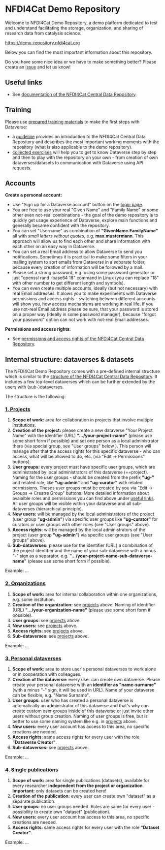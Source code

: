 # NFDI4Cat Demo Repository

Welcome to NFDI4Cat Demo Repository, a demo platform dedicated to test and understand facilitating the storage, organization, and sharing of research data from catalysis science.

https://demo-repository.nfdi4cat.org

Below you can find the most important information about this repository.

Do you have some nice idea or we have to make something better? Please create an [issue](https://github.com/nfdi4cat/repo4cat/issues) and let us know!

## Useful links

* See [documentation of the NFDI4Cat Central Data Repository](https://github.com/nfdi4cat/repo4cat/tree/main#useful-links).

## Training

Please use [prepared training materials](https://demo-repository.nfdi4cat.org/dataverse/nfdi4cat-training-materials) to make the first steps with Dataverse:
* a [guideline](https://demo-repository.nfdi4cat.org/dataset.xhtml?persistentId=hdl:21.T11978/4Cat-demo/a3s7-7dwa) provides an introduction to the NFDI4Cat Central Data Repository and describes the most important working moments with the repository (what is also applicable to the demo repository).
* [collected exercises](https://demo-repository.nfdi4cat.org/dataset.xhtml?persistentId=hdl:21.T11978/4Cat-demo/4dp5-3drr) will help you to get to know Dataverse step by step and then to play with the repository on your own - from creation of own dataverses/datasets to communication with Dataverse using API requests.


## Accounts

**Create a personal account:**

* Use "Sign up for a Dataverse account" button on the [login page](https://demo-repository.nfdi4cat.org/loginpage.xhtml?redirectPage=dataverse.xhtml).
* You are free to use your real "Given Name" and "Family Name" or some other even not-real combinations - the goal of the demo repository is to quickly get usage experience of Dataverse, explore main functions and generally became confident with the repository.
* You can set "Username" as combination of **"GivenName.FamilyName"** all with *small letters without quotes*, e.g. **max.mustermann**. This approach will allow us to find each other and share information with each other on an easy way in Dataverse.
* You can set a real Email address to allow Dataverse to send you notifications. Sometimes it is practical to make some filters in your mailing system to sort emails from Dataverse in a separate folder, because every creation of information will be followed by a mail.
* Please set a strong password, e.g. using some password generator or just "openssl rand -base64 18" command in Linux (you can replace "18" with other number to get different length and symbols).
* You can even create multiple accounts, ideally (but not necessary) with real Email addresses. It alows you to make experiments with Dataverse permissions and access rights - switching between different accounts will show you, how access mechanisms are working in real life. If you use not-real Email address please be sure, that your password is stored on a proper way (ideally in some password manager), because "forgot your password" option can not work with not-real Email addresses.  

**Permissions and access rights:**

* See [permissions and access rights of the NFDI4Cat Central Data Repository](https://github.com/nfdi4cat/repo4cat/tree/main#accounts).

## Internal structure: dataverses & datasets

The NFDI4Cat Demo Repository comes with a pre-defined internal structure which is similar to the [structure of the NFDI4Cat Central Data Repository](https://github.com/nfdi4cat/repo4cat/tree/main#internal-structure-dataverses--datasets). It includes a few top-level dataverses which can be further extended by the users with (sub-)dataverses.

The structure is the following:

### [1\. Projects](https://demo-repository.nfdi4cat.org/dataverse/projects)

1. **Scope of work:** area for collaboration in projects that involve multiple institutions.
2. **Creation of the project:** please create a new dataverse "Your Project Name" with the identifier (URL) **".../your-project-name"** (please use some short form if possible) and set one person as a local administrator there (via special group, see "User groups" below ). This person will manage after that the access rights for this specific dataverse - who can access, what will be allowed to do, etc. (via "Edit -> Permissions" buttons).
3. **User groups:** every project must have specific user groups, which are administrated by local administrators of this dataverse (==project). Naming for the user groups - should be created from the prefix **"ug-"** and related role, like **"ug-admin"** and **"ug-curator"** with related permissions. Theses user groups must be created by you via "Edit -> Groups -> Creatre Group" buttons. More detailed information about avaialble roles and permissions you can find above under [useful links](#useful-links). All user groups will be visible within your dataverse and all sub-dataverses (hierarchical principle).
4. **New users:** will be managed by the local administrators of the project (user group **"ug-admin"**) via specific user groups like **"ug-curator"** for curators or user groups with other roles (see "User groups" above).
5. **Access rights:** will be managed by the local administrators of the project (user group **"ug-admin"**) via specific user groups (see "User groups" above).
6. **Sub-dataverses:** please use for the identifier (URL) a combination of the project identifier and the name of your sub-dataverse with a minus "-" sign as a separator, e.g. **".../your-project-name-sub-dataverse-name"** (please use some short form if possible). 

Example: ...

### [2\. Organizations](https://demo-repository.nfdi4cat.org/dataverse/organizations)

1. **Scope of work:** area for internal collaboration within one organizations, e.g. some institution.
2. **Creation of the organization:** see [projects](#1-projects) above. Naming of identifier (URL) **".../your-organization-name"** (please use some short form if possible).
3. **User groups:** see [projects](#1-projects) above.
4. **New users:** see [projects](#1-projects) above.
5. **Access rights:** see [projects](#1-projects) above.
6. **Sub-dataverses:** see [projects](#1-projects) above.

Example: ...

### [3\. Personal dataverses](https://demo-repository.nfdi4cat.org/dataverse/personal)

1. **Scope of work:** area to store user's personal dataverses to work alone or in cooperation with colleagues.
2. **Creation of the dataverse:** every user can create own dataverse. Please create your personal dataverse with an **identifier as "name-surname"** (with a minus "-" sign, it will be used in URL). Name of your dataverse can be flexible, e.g. "Name Surname".
3. **User groups:** user who has created a personal dataverse is automatically an administrator of this dataverse and that's why can create custom user groups inside of this dataverse or just invite other users without group creation. Naming of user groups is free, but is better to use some naming system like e.g. in [projects](#1-projects) above.
4. **New users:**  every user account has access to this area, no specific creations are needed.
5. **Access rights:** same access rights for every user with the role **"Dataverse Creator"**.
6. **Sub-dataverses:** see [projects](#1-projects) above.

Example: ...

### [4\. Single publications](https://demo-repository.nfdi4cat.org/dataverse/single-publications)

1. **Scope of work:** area for single publications (datasets), available for every researcher **independent from the project or organization**. **Important:** only datasets can be created here!
2. **Creation of the publication:** every user can create own "dataset" as a separate publication.
3. **User groups:** no user groups needed. Roles are same for every user - possibility to create own "dataset" (publication).
4. **New users:** every user account has access to this area, no specific creations are needed.
5. **Access rights:** same access rights for every user with the role **"Dataset Creator"**.

Example: ...


